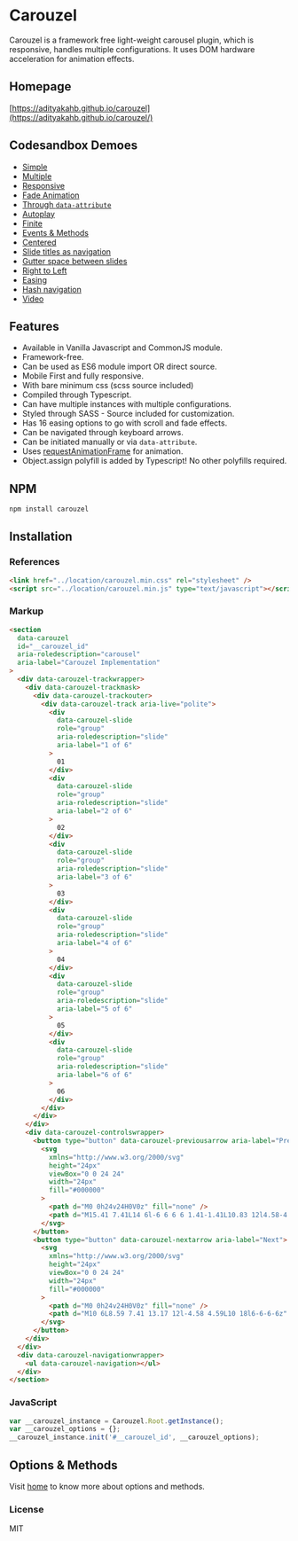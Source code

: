 # Carouzel

Carouzel is a framework free light-weight carousel plugin, which is responsive, handles multiple configurations. It uses DOM hardware acceleration for animation effects.

## Homepage

[https://adityakahb.github.io/carouzel](https://adityakahb.github.io/carouzel/)

## Codesandbox Demoes

- [Simple](https://codesandbox.io/s/carouzel-simple-jt6g6?file=/index.html)
- [Multiple](https://codesandbox.io/s/carouzel-multiple-rm53q?file=/index.html)
- [Responsive](https://codesandbox.io/s/carouzel-responsive-4o4p9?file=/index.html)
- [Fade Animation](https://codesandbox.io/s/carouzel-fading-animaton-9p9jh?file=/index.html)
- [Through `data-attribute`](https://codesandbox.io/s/carouzel-using-data-attribute-wqked?file=/index.html)
- [Autoplay](https://codesandbox.io/s/carouzel-autoplay-k4tk4?file=/index.html)
- [Finite](https://codesandbox.io/s/carouzel-finite-3sy8r?file=/index.html)
- [Events & Methods](https://codesandbox.io/s/carouzel-events-and-methods-0s52x?file=/index.html)
- [Centered](https://codesandbox.io/s/carouzel-centered-jmbr4?file=/index.html)
- [Slide titles as navigation](https://codesandbox.io/s/carouzel-slide-titles-as-dots-tykcs?file=/index.html)
- [Gutter space between slides](https://codesandbox.io/s/carouzel-gutter-space-cltvd?file=/index.html)
- [Right to Left](https://codesandbox.io/s/carouzel-right-to-left-pop1y?file=/index.html)
- [Easing](https://codesandbox.io/s/carouzel-easing-vkuxo?file=/index.html)
- [Hash navigation](https://codesandbox.io/s/carouzel-hash-navigation-wppyo?file=/index.html)
- [Video](https://codesandbox.io/s/carouzel-video-z6j56?file=/index.html)

## Features

- Available in Vanilla Javascript and CommonJS module.
- Framework-free.
- Can be used as ES6 module import OR direct source.
- Mobile First and fully responsive.
- With bare minimum css (scss source included)
- Compiled through Typescript.
- Can have multiple instances with multiple configurations.
- Styled through SASS - Source included for customization.
- Has 16 easing options to go with scroll and fade effects.
- Can be navigated through keyboard arrows.
- Can be initiated manually or via `data-attribute`.
- Uses [requestAnimationFrame](https://developer.mozilla.org/en-US/docs/Web/API/window/requestAnimationFrame) for animation.
- Object.assign polyfill is added by Typescript! No other polyfills required.

## NPM

```bash
npm install carouzel
```

## Installation

### References

```html
<link href="../location/carouzel.min.css" rel="stylesheet" />
<script src="../location/carouzel.min.js" type="text/javascript"></script>
```

### Markup

```html
<section
  data-carouzel
  id="__carouzel_id"
  aria-roledescription="carousel"
  aria-label="Carouzel Implementation"
>
  <div data-carouzel-trackwrapper>
    <div data-carouzel-trackmask>
      <div data-carouzel-trackouter>
        <div data-carouzel-track aria-live="polite">
          <div
            data-carouzel-slide
            role="group"
            aria-roledescription="slide"
            aria-label="1 of 6"
          >
            01
          </div>
          <div
            data-carouzel-slide
            role="group"
            aria-roledescription="slide"
            aria-label="2 of 6"
          >
            02
          </div>
          <div
            data-carouzel-slide
            role="group"
            aria-roledescription="slide"
            aria-label="3 of 6"
          >
            03
          </div>
          <div
            data-carouzel-slide
            role="group"
            aria-roledescription="slide"
            aria-label="4 of 6"
          >
            04
          </div>
          <div
            data-carouzel-slide
            role="group"
            aria-roledescription="slide"
            aria-label="5 of 6"
          >
            05
          </div>
          <div
            data-carouzel-slide
            role="group"
            aria-roledescription="slide"
            aria-label="6 of 6"
          >
            06
          </div>
        </div>
      </div>
    </div>
    <div data-carouzel-controlswrapper>
      <button type="button" data-carouzel-previousarrow aria-label="Previous">
        <svg
          xmlns="http://www.w3.org/2000/svg"
          height="24px"
          viewBox="0 0 24 24"
          width="24px"
          fill="#000000"
        >
          <path d="M0 0h24v24H0V0z" fill="none" />
          <path d="M15.41 7.41L14 6l-6 6 6 6 1.41-1.41L10.83 12l4.58-4.59z" />
        </svg>
      </button>
      <button type="button" data-carouzel-nextarrow aria-label="Next">
        <svg
          xmlns="http://www.w3.org/2000/svg"
          height="24px"
          viewBox="0 0 24 24"
          width="24px"
          fill="#000000"
        >
          <path d="M0 0h24v24H0V0z" fill="none" />
          <path d="M10 6L8.59 7.41 13.17 12l-4.58 4.59L10 18l6-6-6-6z" />
        </svg>
      </button>
    </div>
  </div>
  <div data-carouzel-navigationwrapper>
    <ul data-carouzel-navigation></ul>
  </div>
</section>
```

### JavaScript

```javascript
var __carouzel_instance = Carouzel.Root.getInstance();
var __carouzel_options = {};
__carouzel_instance.init('#__carouzel_id', __carouzel_options);
```

## Options & Methods

Visit [home](https://adityakahb.github.io/carouzel/) to know more about options and methods.

### License

MIT
